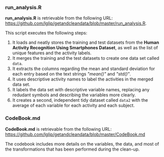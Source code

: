 ### run\_analysis.R

**run\_analysis.R** is retrievable from the following URL:
<https://github.com/lglip/getandcleandata/blob/master/run_analysis.R>.

This script executes the following steps:

1.  It loads and neatly stores the training and test datasets from the
    **Human Activity Recognition Using Smartphones Dataset**, as well as
    the list of unique features and the activity labels.
2.  It merges the training and the test datasets to create one data set
    called `data`.
3.  It extracts the columns regarding the mean and standard deviation
    for each entry based on the text strings *"mean()"* and *"std()"*.
4.  It uses descriptive activity names to label the activities in the
    merged data set.
5.  It labels the data set with descriptive variable names, replacing
    any redudant symbols and describing the variables more clearly.
6.  It creates a second, independent tidy dataset called `data2` with
    the average of each variable for each activity and each subject.

### CodeBook.md

**CodeBook.md** is retrievable from the following URL:
<https://github.com/lglip/getandcleandata/blob/master/CodeBook.md>

The codebook includes more details on the variables, the data, and most
of the transformations that has been performed during the clean-up.
